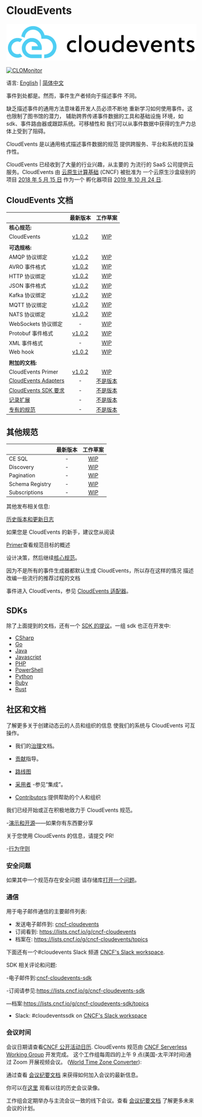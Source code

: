 # CloudEvents

<!-- no verify-specs -->

![CloudEvents logo](https://github.com/cncf/artwork/blob/master/projects/cloudevents/horizontal/color/cloudevents-horizontal-color.png)

[![CLOMonitor](https://img.shields.io/endpoint?url=https://clomonitor.io/api/projects/cncf/cloudevents/badge)](https://clomonitor.io/projects/cncf/cloudevents)

语言: [English](README.md) | [简体中文](README.zh-cn.md)

事件到处都是。然而，事件生产者倾向于描述事件
不同。

缺乏描述事件的通用方法意味着开发人员必须不断地
重新学习如何使用事件。这也限制了图书馆的潜力，
辅助跨界传递事件数据的工具和基础设施
环境，如 sdk、事件路由器或跟踪系统。可移植性和
我们可以从事件数据中获得的生产力总体上受到了阻碍。

CloudEvents 是以通用格式描述事件数据的规范
提供跨服务、平台和系统的互操作性。

CloudEvents 已经收到了大量的行业兴趣，从主要的
为流行的 SaaS 公司提供云服务。CloudEvents 由
[云原生计算基础](https://cncf.io) (CNCF) 被批准为
一个云原生沙盒级别的项目
[2018 年 5 月 15 日](https://docs.google.com/presentation/d/1KNSv70fyTfSqUerCnccV7eEC_ynhLsm9A_kjnlmU_t0/edit#slide=id.g37acf52904_1_41) 作为一个
孵化器项目 [2019 年 10 月 24 日](https://github.com/cncf/toc/pull/297).

## CloudEvents 文档

|                                                  |                                                 最新版本                                                 |                          工作草案                          |
| :----------------------------------------------- | :------------------------------------------------------------------------------------------------------: | :--------------------------------------------------------: |
| **核心规范:**                                    |
| CloudEvents                                      |              [v1.0.2](https://github.com/cloudevents/spec/blob/v1.0.2/cloudevents/spec.md)               |                 [WIP](cloudevents/spec.md)                 |
|                                                  |
| **可选规格:**                                    |
| AMQP 协议绑定                                    | [v1.0.2](https://github.com/cloudevents/spec/blob/v1.0.2/cloudevents/bindings/amqp-protocol-binding.md)  |    [WIP](cloudevents/bindings/amqp-protocol-binding.md)    |
| AVRO 事件格式                                    |       [v1.0.2](https://github.com/cloudevents/spec/blob/v1.0.2/cloudevents/formats/avro-format.md)       |         [WIP](cloudevents/formats/avro-format.md)          |
| HTTP 协议绑定                                    | [v1.0.2](https://github.com/cloudevents/spec/blob/v1.0.2/cloudevents/bindings/http-protocol-binding.md)  |    [WIP](cloudevents/bindings/http-protocol-binding.md)    |
| JSON 事件格式                                    |       [v1.0.2](https://github.com/cloudevents/spec/blob/v1.0.2/cloudevents/formats/json-format.md)       |         [WIP](cloudevents/formats/json-format.md)          |
| Kafka 协议绑定                                   | [v1.0.2](https://github.com/cloudevents/spec/blob/v1.0.2/cloudevents/bindings/kafka-protocol-binding.md) |   [WIP](cloudevents/bindings/kafka-protocol-binding.md)    |
| MQTT 协议绑定                                    | [v1.0.2](https://github.com/cloudevents/spec/blob/v1.0.2/cloudevents/bindings/mqtt-protocol-binding.md)  |    [WIP](cloudevents/bindings/mqtt-protocol-binding.md)    |
| NATS 协议绑定                                    | [v1.0.2](https://github.com/cloudevents/spec/blob/v1.0.2/cloudevents/bindings/nats-protocol-binding.md)  |    [WIP](cloudevents/bindings/nats-protocol-binding.md)    |
| WebSockets 协议绑定                              |                                                    -                                                     | [WIP](cloudevents/bindings/websockets-protocol-binding.md) |
| Protobuf 事件格式                                |     [v1.0.2](https://github.com/cloudevents/spec/blob/v1.0.2/cloudevents/formats/protobuf-format.md)     |       [WIP](cloudevents/formats/protobuf-format.md)        |
| XML 事件格式                                     |                                                    -                                                     |      [WIP](cloudevents/working-drafts/xml-format.md)       |
| Web hook                                         |          [v1.0.2](https://github.com/cloudevents/spec/blob/v1.0.2/cloudevents/http-webhook.md)           |             [WIP](cloudevents/http-webhook.md)             |
|                                                  |
| **附加的文档:**                                  |
| CloudEvents Primer                               |             [v1.0.2](https://github.com/cloudevents/spec/blob/v1.0.2/cloudevents/primer.md)              |                [WIP](cloudevents/primer.md)                |
| [CloudEvents Adapters](cloudevents/adapters.md)  |                                                    -                                                     |            [不是版本](cloudevents/adapters.md)             |
| [CloudEvents SDK 要求](cloudevents/SDK.md)       |                                                    -                                                     |               [不是版本](cloudevents/SDK.md)               |
| [记录扩展](cloudevents/documented-extensions.md) |                                                    -                                                     |      [不是版本](cloudevents/documented-extensions.md)      |
| [专有的规范](cloudevents/proprietary-specs.md)   |                                                    -                                                     |        [不是版本](cloudevents/proprietary-specs.md)        |

## 其他规范

|                 | 最新版本 |           工作草案            |
| :-------------- | :------: | :---------------------------: |
| CE SQL          |    -     |     [WIP](cesql/spec.md)      |
| Discovery       |    -     |   [WIP](discovery/spec.md)    |
| Pagination      |    -     |   [WIP](pagination/spec.md)   |
| Schema Registry |    -     | [WIP](schemaregistry/spec.md) |
| Subscriptions   |    -     | [WIP](subscriptions/spec.md)  |

其他发布相关信息:

[历史版本和更新日志](docs/RELEASES.md)

如果您是 CloudEvents 的新手，建议您从阅读

[Primer](cloudevents/primer.md)查看规范目标的概述

设计决策，然后继续[核心规范](cloudevents/spec.md)。

因为不是所有的事件生成器都默认生成 CloudEvents，所以存在这样的情况
描述改编一些流行的推荐过程的文档

事件进入 CloudEvents，参见
[CloudEvents 适配器](cloudevents/adapters.md)。

## SDKs

除了上面提到的文档，还有一个
[SDK 的提议](cloudevents/SDK.md)。一组 sdk 也正在开发中:

- [CSharp](https://github.com/cloudevents/sdk-csharp)
- [Go](https://github.com/cloudevents/sdk-go)
- [Java](https://github.com/cloudevents/sdk-java)
- [Javascript](https://github.com/cloudevents/sdk-javascript)
- [PHP](https://github.com/cloudevents/sdk-php)
- [PowerShell](https://github.com/cloudevents/sdk-powershell)
- [Python](https://github.com/cloudevents/sdk-python)
- [Ruby](https://github.com/cloudevents/sdk-ruby)
- [Rust](https://github.com/cloudevents/sdk-rust)

## 社区和文档

了解更多关于创建动态云的人员和组织的信息
使我们的系统与 CloudEvents 可互操作。

- 我们的[治理](docs/GOVERNANCE.md)文档。
- [贡献](docs/CONTRIBUTING.md)指导。

- [路线图](docs/ROADMAP.md)

- [采用者](https://cloudevents.io/) -参见“集成”。

- [Contributors](docs/contributors.md):提供帮助的个人和组织

我们已经开始或正在积极地致力于 CloudEvents 规范。

-[演示和开源](docs/README.md)——如果你有东西要分享

关于您使用 CloudEvents 的信息，请提交 PR!

-[行为守则](https://github.com/cncf/foundation/blob/master/code-of-conduct.md)

### 安全问题

如果其中一个规范存在安全问题
请存储库[打开一个问题](https://github.com/cloudevents/spec/issues)。

### 通信

用于电子邮件通信的主要邮件列表:

- 发送电子邮件到: [cncf-cloudevents](mailto:cncf-cloudevents@lists.cncf.io)
- 订阅看到: https://lists.cncf.io/g/cncf-cloudevents
- 档案在: https://lists.cncf.io/g/cncf-cloudevents/topics

下面还有一个#cloudevents Slack 频道
[CNCF's Slack workspace](http://slack.cncf.io/).

SDK 相关评论和问题:

-电子邮件到:[cncf-cloudevents-sdk](mailto:cncf-cloudevents-sdk@lists.cncf.io)

-订阅请参见:https://lists.cncf.io/g/cncf-cloudevents-sdk

—档案:https://lists.cncf.io/g/cncf-cloudevents-sdk/topics

- Slack: #cloudeventssdk on [CNCF's Slack workspace](http://slack.cncf.io/)

### 会议时间

会议日期请查看[CNCF 公开活动日历](https://www.cncf.io/community/calendar/).
CloudEvents 规范由
[CNCF Serverless Working Group](https://github.com/cncf/wg-serverless) 开发完成。
这个工作组每周四的上午 9 点(美国-太平洋时间)通过 Zoom 开展视频会议。
([World Time Zone Converter](http://www.thetimezoneconverter.com/?t=9:00%20am&tz=San%20Francisco&)):

通过查看
[会议纪要文档](https://docs.google.com/document/d/1OVF68rpuPK5shIHILK9JOqlZBbfe91RNzQ7u_P7YCDE/edit#)
来获得如何加入会议的最新信息。

你可以在[这里](https://www.youtube.com/playlist?list=PLj6h78yzYM2Ph7YoBIgsZNW_RGJvNlFOt)
观看以往的历史会议录像。

工作组会定期举办与主流会议一致的线下会议。查看
[会议纪要文档](https://docs.google.com/document/d/1OVF68rpuPK5shIHILK9JOqlZBbfe91RNzQ7u_P7YCDE/edit#)
了解更多未来会议的计划。
